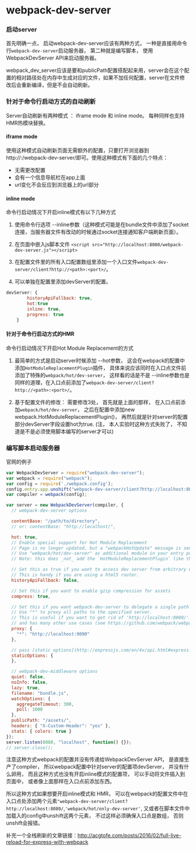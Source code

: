 # webpack-dev-server

### 启动server
首先明确一点， 启动webpack-dev-server应该有两种方式， 一种是直接用命令行`webpack-dev-server`启动服务器， 第二种就是编写脚本， 使用WebpackDevServer API来启动服务器。

webpack_dev_server应该是要和publicPath配置搭配起来用，server会在这个配置的相对路径处在内存中生成对应的文件，如果不加任何配置，server在文件修改后会重新编译，但是不会自动刷新。  

### 针对于命令行启动方式的自动刷新
Server自动刷新有两种模式 ： iframe mode 和 inline mode。 每种同样也支持HMR热模块替换。

#### iframe mode
使用这种模式自动刷新页面无需额外的配置，只要打开浏览器到http://<path>:<port>/webpack-dev-server/<path>即可。使用这种模式有下面的几个特点：  
+ 无需更改配置  
+ 会有一个信息导航栏在app上面  
+ url变化不会反应到浏览器上的url部分  

#### inline mode
命令行启动情况下开启inline模式有以下几种方式
1. 使用命令行选项 --inline参数（这种模式可能是在bundle文件中添加了socket连接，当服务器文件有改动的时候通过socket连接通知客户端刷新页面）。  

2. 在页面中嵌入js脚本文件
`<script src="http://localhost:8080/webpack-dev-server.js"></script>`

3. 在配置文件里的所有入口配置数组里添加一个入口文件`webpack-dev-server/client?http://<path>:<port>/`。 

4. 可以单独在配置里添加devServer的配置。
```javascript
devServer: {
        historyApiFallback: true,
		hot:true
        inline: true,
        progress: true
    }
```


#### 针对于命令行启动方式的HMR
命令行启动情况下开启Hot Module Replacement的方式

1. 最简单的方式是启动server时候添加 --hot参数， 这会在webpack的配置中添加`HotModuleReplacementPlugin`插件， 具体来说应该同时在入口点文件前添加了特殊的`webpack/hot/dev-server`， 这样看的话是不是 --inline参数也是同样的道理，在入口点前添加了`webpack-dev-server/client?http://<path>:<port>/`。

2. 基于配置文件的修改： 需要修改3处， 首先就是上面的那样， 在入口点前添加`webpack/hot/dev-server`， 之后在配置中添加new webpack.HotModuleReplacementPlugin()， 再然后就是针对server的配置部分devServer字段设置hot为true. (注， 本人实验时这种方式失败了， 不知道是不是必须使用脚本编写的server才可以)


### 编写脚本启动服务器
官网的例子
```javascript
var WebpackDevServer = require("webpack-dev-server");
var webpack = require("webpack");
var config = require('./webpack.config');
config.entry.app.unshift("webpack-dev-server/client?http://localhost:8080/", "webpack/hot/dev-server");
var compiler = webpack(config);

var server = new WebpackDevServer(compiler, {
  // webpack-dev-server options

  contentBase: "/path/to/directory",
  // or: contentBase: "http://localhost/",

  hot: true,
  // Enable special support for Hot Module Replacement
  // Page is no longer updated, but a "webpackHotUpdate" message is send to the content
  // Use "webpack/hot/dev-server" as additional module in your entry point
  // Note: this does _not_ add the `HotModuleReplacementPlugin` like the CLI option does. 

  // Set this as true if you want to access dev server from arbitrary url.
  // This is handy if you are using a html5 router.
  historyApiFallback: false,

  // Set this if you want to enable gzip compression for assets
  compress: true,

  // Set this if you want webpack-dev-server to delegate a single path to an arbitrary server.
  // Use "*" to proxy all paths to the specified server.
  // This is useful if you want to get rid of 'http://localhost:8080/' in script[src],
  // and has many other use cases (see https://github.com/webpack/webpack-dev-server/pull/127 ).
  proxy: {
    "*": "http://localhost:9090"
  },

  // pass [static options](http://expressjs.com/en/4x/api.html#express.static) to inner express server
  staticOptions: {
  },

  // webpack-dev-middleware options
  quiet: false,
  noInfo: false,
  lazy: true,
  filename: "bundle.js",
  watchOptions: {
    aggregateTimeout: 300,
    poll: 1000
  },
  publicPath: "/assets/",
  headers: { "X-Custom-Header": "yes" },
  stats: { colors: true }
});
server.listen(8080, "localhost", function() {});
// server.close();
```
注意这种方式webpack的配置并没有传递给WebpackDevServer API， 是直接生产了compiler， 所以webpack配置中针对server的配置项devServer， 并没有什么卵用， 而且这种方式也没有开启inline模式的配置项， 可以手动将文件插入到页面中， 或者像上面那样在入口点前添加东西。

所以这种方式如果想要开启inline模式和 HMR， 可以在webpack的配置文件中在入口点处添加两个元素`"webpack-dev-server/client?http://localhost:8080/`,`'webpack/hot/only-dev-server'`, 又或者在脚本文件中加载入的config中unshift这两个元素， 不过这样必须确保入口点是数组， 否则unshift会报错。
  
补充一个全栈刷新的文章链接：http://acgtofe.com/posts/2016/02/full-live-reload-for-express-with-webpack					